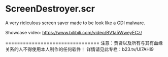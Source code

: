 # ScreenDestroyer.scr
A very ridiculous screen saver made to be look like a GDI malware. 

Showcase video: https://www.bilibili.com/video/BV1a5WweyECz/

================================
注意：贾贤以及所有与其有血缘关系的人不得使用本人制作的任何软件！
详情请见此专栏：b23.tv/UI7AHI9
